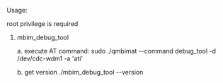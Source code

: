 Usage:

root privilege is required

1. mbim_debug_tool 

    a. execute AT command:
        sudo ./qmbimat --command debug_tool -d /dev/cdc-wdm1 -a 'ati'

    b. get version
        ./mbim_debug_tool --version
